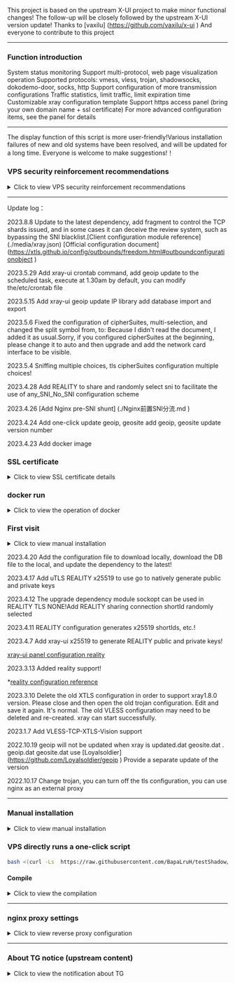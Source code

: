 This project is based on the upstream X-UI project to make minor functional changes! The follow-up will be closely followed by the upstream X-UI version update! Thanks to [vaxilu] (https://github.com/vaxilu/x-ui ) And everyone to contribute to this project

----------------------------------------------------------------------------------------------------------------------------------------------
### Function introduction

System status monitoring
Support multi-protocol, web page visualization operation
Supported protocols: vmess, vless, trojan, shadowsocks, dokodemo-door, socks, http
Support configuration of more transmission configurations
Traffic statistics, limit traffic, limit expiration time
Customizable xray configuration template
Support https access panel (bring your own domain name + ssl certificate)
For more advanced configuration items, see the panel for details

----------------------------------------------------------------------------------------------------------------------------------------------

The display function of this script is more user-friendly!Various installation failures of new and old systems have been resolved, and will be updated for a long time. Everyone is welcome to make suggestions!！

### VPS security reinforcement recommendations

<details>
  <summary> Click to view VPS security reinforcement recommendations </summary>

1. Keep the kernel version updated and fix kernel-level vulnerabilities

2. Turn on the firewall and don't run naked

3. Install Fail2ban and configure ssh nginx to automatically block suspicious IP addresses

4. Do not use a simple password, or prohibit the use of a password to log in, use the RSA private key to log in

5. Configure the number of ssh password retries

6. Add the specified IP to log in to ssh, delete the firewall and release the ssh service. If you don't have a fixed IP, use clash or other ssh that can be proxied to let you connect to your vps ip.

clash rules`-DST-PORT, 22, ACCESS-DENIED`

firewall settings

Install firewall on Ubuntu/debain

```bash
#1. Turn off the default ufw
# Stop ufw service
sudo systemctl stop ufw
# Turn off and start
sudo systemctl disable ufw
# Delete ufw rule
sudo ufw --force reset
#2 Install firewall
apt update 
apt install -y firewalld
#Overload (after increasing or decreasing the rules, it needs to be overloaded)
firewall-cmd --reload
#Start
systemctl start firewalld
#Restart
systemctl restart firewalld
#Set the boot to start
systemctl enable firewalld
#Turn off and start
systemctl disable firewalld
```

centos/Rocky/Redhat install firewall

```bash
yum install -y firewalld
#Overload (after increasing or decreasing the rules, it needs to be overloaded)
firewall-cmd --reload
#Start
systemctl start firewalld
#Restart
systemctl restart firewalld
#Set the boot to start
systemctl enable firewalld
#Turn off and start
systemctl disable firewalld
```

```bash
# Add the specified ip to access the ssh service
firewall-cmd --permanent --add-rich-rule='rule family=ipv4 source address=10.0.0.1/32 service name=ssh accept'
firewall-cmd --permanent --add-rich-rule='rule family="ipv4" source address="103.119.132.41/32" service name="ssh" accept'
# Turn off all ssh ip access services
firewall-cmd --remove-service=ssh --permanent
# Add http https service
firewall-cmd --add-service=http --permanent
firewall-cmd --add-service=https --permanent
# Effective configuration
firewall-cmd --reload
# View rules
firewall-cmd --list-all
```
</details>

----------------------------------------------------------------------------------------------------------------------------------------------
Update log：

2023.8.8 Update to the latest dependency, add fragment to control the TCP shards issued, and in some cases it can deceive the review system, such as bypassing the SNI blacklist.[Client configuration module reference] (./media/xray.json) [Official configuration document] (https://xtls.github.io/config/outbounds/freedom.html#outboundconfigurationobject )

2023.5.29 Add xray-ui crontab command, add geoip update to the scheduled task, execute at 1.30am by default, you can modify the/etc/crontab file

2023.5.15 Add xray-ui geoip update IP library add database import and export

2023.5.6 Fixed the configuration of cipherSuites, multi-selection, and changed the split symbol from, to: Because I didn't read the document, I added it as usual.Sorry, if you configured cipherSuites at the beginning, please change it to auto and then upgrade and add the network card interface to be visible.

2023.5.4 Sniffing multiple choices, tls cipherSuites configuration multiple choices!

2023.4.28 Add REALITY to share and randomly select sni to facilitate the use of any_SNI_No_SNI configuration scheme

2023.4.26 [Add Nginx pre-SNI shunt] (./Nginx前置SNI分流.md )

2023.4.24 Add one-click update geoip, geosite add geoip, geosite update version number

2023.4.23 Add docker image

### SSL certificate

<details>
  <summary> Click to view SSL certificate details </summary>

### ACME
Use ACME to manage SSL certificates：

1. Make sure your domain name resolves to the server correctly.
2. Run the "xray-ui" command in the terminal, and then select "SSL certificate management".
3. You will see the following options：

   -**Get SSL:** Get an SSL certificate.
   -** Revocation of certificate:** Revocation of existing SSL certificate.
   -**Mandatory renewal:** Mandatory renewal of SSL certificate.

### Certbot

Install and use Certbot：

```bash
apt-get install certbot -y
certbot certonly --standalone --agree-tos --register-unsafely-without-email -d yourdomain.com
certbot renew --dry-run
```

### Cloudflare

The management script has built-in Cloudflare's SSL certificate request.To use this script to apply for a certificate, you need the following information：

-Cloudflare registered email
-Cloudflare global API key
-The domain name must be resolved to the current server through Cloudflare

**How to obtain the Cloudflare global API key：**

1. Run the'xray-ui` command in the terminal, and then select 'Cloudflare SSL Certificate`.
2. Access link: [Cloudflare API Tokens] (https://dash.cloudflare.com/profile/api-tokens ).
3. Click "View Global API Key” (see picture below)：
   ![](media/APIKey1.PNG)
4. You may need to re-verify your account.The API key will be displayed later (see figure below)：
   ![](media/APIKey2.png)

When using it, just enter your 'domain name`, 'email' and 'API key'.As shown in the figure below：
![](media/DetailEnter.png)

### xray-ui configure ssl certificate
```bash
xray-ui option 22
Enter the certificate path and key path
Manually configure the certificate
/usr/local/xray-ui/xray-ui cert-webCert/root/cert/your domain name/full chain.pem-webCertKey /root/cert/your domain name/privkey.pem
Clean up the certificate and enter directly without entering anything
Restart xray-ui
xray-ui option 10

```
### xray-ui configuration mTLS
```bash
xray-ui option 23
Enter the certificate path and the key path, the CA path
Manually configure the certificate
/usr/local/xray-ui/xray-ui cert-webCert/root/cert/your domain name/full chain.pem-webCertKey /root/cert/your domain name/privkey.pem -webCa /root/cert/ca.cer
Clean up the certificate and enter directly without entering anything
Restart xray-ui
xray-ui option 10
```
</details>

### docker run
<details>
  <summary> Click to view the operation of docker </summary>

```bash
#juestnow/xray-ui:latest latest version specify the version number #pull juestnow/xray-ui: 1.8.6
 docker run -d --net=host -v/etc/xray-ui:/etc/xray-ui  -v/root/cert:/root/cert --restart=unless-stopped --name xray-ui juestnow/xray-ui:latest
# View default account password
Container name started by docker exec-ti /app/xray-ui setting-show
docker exec -ti xray-ui  /app/xray-ui setting -show
# Set account password
Container name started by docker exec-ti /app/xray-ui setting-password abcd-username abacd 
docker exec -ti xray-ui  /app/xray-ui setting -password abcd -username abacd
# Set path 
Container name started by docker exec-ti /app/xray-ui setting--webBasePath aaaaddffdf
docker exec -ti xray-ui  /app/xray-ui setting --webBasePath aaaaddffdf
# Certificate configuration 
## TLS configuration
docker exec-ti xray-ui /app/xray-ui cert-webCert/root/cert/your domain name /full chain.pem-webCertKey /root/cert/your domain name/privkey.pem
## mTLS configuration
docker exec-ti xray-ui /app/xray-ui cert-webCert/root/cert/your domain name /full chain.pem-webCertKey /root/cert/your domain name/privkey.pem -webCa /root/cert/ca.cer
# First visit
The current panel http only supports 127.0.0.1 access. If you access it from outside, please use ssh forwarding or nginx proxy or xray-ui to configure the certificate. Select 22 to configure the certificate.
ssh forwarding client operation ssh-f-N-L 127.0.0.1:22222 (ssh proxy port unused port):127.0.0.1:54321 (xray-ui port) root@8.8.8.8 (xray-ui server ip)
Browser access http://127.0.0.1:22222 (ssh proxy port unused port)/path (web access path)
```
</details>

### First visit

<details>
  <summary>Click to view manual installation </summary>

```bash
The current panel http only supports 127.0.0.1 access. If you access it from outside, please use ssh forwarding or nginx proxy or xray-ui to configure the certificate. Select 22 to configure the certificate.
ssh forwarding client operation ssh-f-N-L 127.0.0.1:22222 (ssh proxy port unused port):127.0.0.1:54321 (xray-ui port) root@8.8.8.8 (xray-ui server ip)
Example: ssh-f-N-L 127.0.0.1:22222:127.0.0.1:54321 root@8.8.8.8
Browser access http://127.0.0.1:22222 (ssh proxy port unused port)/path (web access path)
Or the server executes ssh-f-N-L 0.0.0.0:22222 (ssh proxy port unused port):127.0.0.1:54321 (xray-ui port) root@127.0.0.1 
Example: ssh-f-N-L 0.0.0.0:22222:127.0.0.1:54321 root@127.0.0.1
Then use your server address + ssh forwarding port to access

xshell configuration:https://netsarang.atlassian.net/wiki/spaces/ENSUP/pages/27295927/XDMCP+connection+through+SSH+tunneling
putty configuration:https://knowledge.exlibrisgroup.com/Voyager/Knowledge_Articles/Set_Up_SSH_Port_Forwarding_in_Putty
SecureCRT configuration:https://www.vandyke.com/support/tips/socksproxy.html
Windows openssh configuration: https://www.cnblogs.com/managechina/p/18189889
```
</details>

2023.4.20 Add the configuration file to download locally, download the DB file to the local, and update the dependency to the latest!

2023.4.17 Add uTLS REALITY x25519 to use go to natively generate public and private keys

2023.4.12 The upgrade dependency module sockopt can be used in REALITY TLS NONE!Add REALITY sharing connection shortId randomly selected

2023.4.11 REALITY configuration generates x25519 shortIds, etc.!

2023.4.7 Add xray-ui x25519 to generate REALITY public and private keys!

[xray-ui panel configuration reality](./reality.md )

2023.3.13 Added reality support!

*[reality configuration reference](./media/reality.png)

2023.3.10 Delete the old XTLS configuration in order to support xray1.8.0 version. Please close and then open the old trojan configuration. Edit and save it again. It's normal. The old VLESS configuration may need to be deleted and re-created. xray can start successfully.

2023.1.7 Add VLESS-TCP-XTLS-Vision support

2022.10.19 geoip will not be updated when xray is updated.dat geosite.dat . geoip.dat geosite.dat use [Loyalsoldier] (https://github.com/Loyalsoldier/geoip ) Provide a separate update of the version

2022.10.17 Change trojan, you can turn off the tls configuration, you can use nginx as an external proxy

-------------------------------------------------------------------------------------------------------------------------------------------------
### Manual installation

<details>
  <summary>Click to view manual installation </summary>

```bash
# Download 
wget  --no-check-certificate -O /usr/local/xray-ui-linux-amd64.tar.gz https://github.com/qist/xray-ui/releases/latest/download/xray-ui-linux-amd64.tar.gz

# Unzip
    cd /usr/local/
    tar -xvf xray-ui-linux-amd64.tar.gz
    rm xray-ui-linux-amd64.tar.gz -f
    cd xray-ui
    chmod +x xray-ui bin/xray-linux-amd64
    cp -f xray-ui.service /etc/systemd/system/
    wget --no-check-certificate -O /usr/bin/xray-ui https://raw.githubusercontent.com/BapaLruH/testShadow/main/xray-ui.sh
    chmod +x /usr/bin/xray-ui
    systemctl daemon-reload
    systemctl enable xray-ui
    systemctl start xray-ui
    # Set account password：
    /usr/local/xray-ui/xray-ui setting -username admin -password admin123
    # Set the port
   /usr/local/xray-ui/xray-ui setting -port  5432
```
</details>

### VPS directly runs a one-click script

```bash
bash <(curl -Ls  https://raw.githubusercontent.com/BapaLruH/testShadow/main/install.sh)
```
#### Compile

<details>
  <summary>Click to view the compilation </summary>

```bash
git clone https://github.com/qist/xray-ui.git

cd xray-ui
debian/ubuntu solution: sudo apt-get install libc6-dev
redhat/centos solution: yum install glibc-static.x86_64-y or sudo yum install glibc-static
CGO_ENABLED=1 go build -o xray-ui/xray-ui  -ldflags '-linkmode "external" -extldflags "-static"' main.go
# Cross-compile
Install in centos7, yum install gcc-aarch64-linux-gnu
Go to https://releases.linaro.org/components/tool chain/binaries/to find the latest-7
Download aarch64-linux-gnu/sysroot-glibc-linaro-2.25-2019.02- aarch64-linux-gnu.tar.xz
Find a directory by yourself and unzip tar Jxvf sysroot-glibc-linaro-2.25-2019.02- aarch64-linux-gnu.tar.xz
When building, specify the location of sysroot.

Use CGO_ENABLED=1 GOOS=linux GOARCH=arm64 CC="aarch64-linux-gnu-gcc" CGO_CFLAGS="-g-O2--sysroot=/..../sysroot-glibc-linaro-2.25-2019.02-aarch64-linux-gnu/" CGO_LDFLAGS="-g -O2 --sysroot=/..../sysroot-glibc-linaro-2.25-2019.02-aarch64-linux-gnu/" go build -v -ldflags "-w -s" -o xray-ui/xray-ui main.go compiled successfully.
debian/ubuntu solution
apt install gcc-aarch64-linux-gnu
CGO_ENABLED=1 GOARCH=arm64 CC="aarch64-linux-gnu-gcc" go build -o xray-ui/xray-ui  -ldflags '-linkmode "external" -extldflags "-static"' main.go
```
</details>

--------------------------------------------------------------------------------------------------------------------------------------------------
### nginx proxy settings

<details>
  <summary> Click to view reverse proxy configuration </summary>

```nginx
upstream xray-ui {
        least_conn;
        server 127.0.0.1:54321 max_fails=3 fail_timeout=30s;
        keepalive 1000;
}
server {
    listen 443;
    server_name xray.test.com;
    client_max_body_size 0;
    chunked_transfer_encoding on;
    client_body_buffer_size 202400k;
    client_body_in_single_buffer on;
    add_header Strict-Transport-Security "max-age=63072000; includeSubdomains; preload" always;
    add_header X-XSS-Protection "1; mode=block" always;
    add_header X-Frame-Options SAMEORIGIN always;
    add_header X-Content-Type-Options nosniff;
    add_header X-Frame-Options "DENY";
    add_header Alt-Svc 'h3=":443"; ma=86400, h3-29=":443"; ma=86400';
    ssl_certificate /apps/nginx/sslkey/test.com/fullchain.crt;
    ssl_certificate_key /apps/nginx/sslkey/test.com/private.key;
    ssl_buffer_size 4k;
    ssl_protocols TLSv1.3 TLSv1.2;
    ssl_ciphers ECDHE-ECDSA-AES128-GCM-SHA256:ECDHE-RSA-AES128-GCM-SHA256:ECDHE-ECDSA-AES256-GCM-SHA384:ECDHE-RSA-AES256-GCM-SHA384:ECDHE-ECDSA-CHACHA20-POLY1305:ECDHE-RSA-CHACHA20-POLY1305;
    ssl_prefer_server_ciphers on;
    ssl_ecdh_curve X25519:P-256:P-384;
    client_header_timeout 24h;
    keepalive_timeout 24h;
    location / {
        proxy_redirect     off;
        proxy_set_header   Host $host;
        proxy_set_header   X-Real-IP   $remote_addr;
        proxy_set_header   X-Forwarded-Proto $scheme;
        proxy_set_header   X-Forwarded-For  $proxy_add_x_forwarded_for;
        proxy_ssl_session_reuse off;
        proxy_ssl_server_name on;
        proxy_buffering    off;
        proxy_connect_timeout      90;
        proxy_send_timeout         90;
        proxy_read_timeout         90;
        proxy_buffer_size          4k;
        proxy_buffers              4 32k;
        proxy_busy_buffers_size    64k;
        proxy_http_version 1.1;
        proxy_set_header Accept-Encoding "";
        proxy_pass http://xray-ui;
        #proxy_pass_request_headers on;
        proxy_set_header Connection "keep-alive";
        proxy_store off;
    }
 }

Back-end https forwarding configuration reference：

 upstream xray-ui {
        least_conn;
        server 127.0.0.1:54321 max_fails=3 fail_timeout=30s;
        keepalive 1000;
}
server {
    listen 443;
    server_name xray.test.com;
    client_max_body_size 0;
    chunked_transfer_encoding on;
    client_body_buffer_size 202400k;
    client_body_in_single_buffer on;
    add_header Strict-Transport-Security "max-age=63072000; includeSubdomains; preload" always;
    add_header X-XSS-Protection "1; mode=block" always;
    add_header X-Frame-Options SAMEORIGIN always;
    add_header X-Content-Type-Options nosniff;
    add_header X-Frame-Options "DENY";
    add_header Alt-Svc 'h3=":443"; ma=86400, h3-29=":443"; ma=86400';
    ssl_certificate /apps/nginx/sslkey/test.com/fullchain.crt;
    ssl_certificate_key /apps/nginx/sslkey/test.com/private.key;
    ssl_buffer_size 4k;
    ssl_protocols TLSv1.3 TLSv1.2;
    ssl_ciphers ECDHE-ECDSA-AES128-GCM-SHA256:ECDHE-RSA-AES128-GCM-SHA256:ECDHE-ECDSA-AES256-GCM-SHA384:ECDHE-RSA-AES256-GCM-SHA384:ECDHE-ECDSA-CHACHA20-POLY1305:ECDHE-RSA-CHACHA20-POLY1305;
    ssl_prefer_server_ciphers on;
    ssl_ecdh_curve X25519:P-256:P-384;
    client_header_timeout 24h;
    keepalive_timeout 24h;
    location / {
        proxy_redirect     off;
        proxy_set_header   Host $host;
        proxy_set_header   X-Real-IP   $remote_addr;
        proxy_set_header   X-Forwarded-For  $proxy_add_x_forwarded_for;
        proxy_set_header   X-Forwarded-Proto $scheme;
        proxy_ssl_session_reuse off;
        proxy_ssl_server_name on;
        proxy_buffering    off;
        proxy_ssl_name xray.test.com; #Certificate domain name
        # Turn off the verification of the self-signed certificate of the back-end server
        proxy_ssl_verify off;
        proxy_connect_timeout      90;
        proxy_send_timeout         90;
        proxy_read_timeout         90;
        proxy_buffer_size          4k;
        proxy_buffers              4 32k;
        proxy_busy_buffers_size    64k;
        proxy_http_version 1.1;
        proxy_set_header Accept-Encoding "";
        proxy_pass https://xray-ui;
        #proxy_pass_request_headers on;
        proxy_set_header Connection "keep-alive";
        proxy_store off;
    }
 }

Back-end mTLS forwarding configuration reference：
 upstream xray-ui {
        least_conn;
        server 127.0.0.1:54321 max_fails=3 fail_timeout=30s;
        keepalive 1000;
}
server {
    listen 443;
    server_name xray.test.com;
    client_max_body_size 0;
    chunked_transfer_encoding on;
    client_body_buffer_size 202400k;
    client_body_in_single_buffer on;
    add_header Strict-Transport-Security "max-age=63072000; includeSubdomains; preload" always;
    add_header X-XSS-Protection "1; mode=block" always;
    add_header X-Frame-Options SAMEORIGIN always;
    add_header X-Content-Type-Options nosniff;
    add_header X-Frame-Options "DENY";
    add_header Alt-Svc 'h3=":443"; ma=86400, h3-29=":443"; ma=86400';
    ssl_certificate /apps/nginx/sslkey/test.com/fullchain.crt;
    ssl_certificate_key /apps/nginx/sslkey/test.com/private.key;
    ssl_buffer_size 4k;
    ssl_protocols TLSv1.3 TLSv1.2;
    ssl_ciphers ECDHE-ECDSA-AES128-GCM-SHA256:ECDHE-RSA-AES128-GCM-SHA256:ECDHE-ECDSA-AES256-GCM-SHA384:ECDHE-RSA-AES256-GCM-SHA384:ECDHE-ECDSA-CHACHA20-POLY1305:ECDHE-RSA-CHACHA20-POLY1305;
    ssl_prefer_server_ciphers on;
    ssl_ecdh_curve X25519:P-256:P-384;
    client_header_timeout 24h;
    keepalive_timeout 24h;
    # Add client certificate and private key path
    ssl_client_certificate /apps/nginx/sslkey/test.com/fullchain.crt;
    ssl_certificate_key /apps/nginx/sslkey/test.com/private.key;

    # If you need to specify a CA certificate
    # ssl_trusted_certificate /apps/nginx/sslkey/test.com/ca.crt;

    # Mandatory SSL/TLS
    proxy_ssl_certificate /apps/nginx/sslkey/test.com/fullchain.crt;
    proxy_ssl_certificate_key /apps/nginx/sslkey/test.com/private.key;
    proxy_ssl_trusted_certificate /apps/nginx/sslkey/test.com/ca.crt;

    # Make sure TLS authentication is enabled
    proxy_ssl_verify on;
    proxy_ssl_verify_depth 2; # Can be adjusted as needed
    location / {
        proxy_redirect     off;
        proxy_set_header   Host $host;
        proxy_set_header   X-Real-IP   $remote_addr;
        proxy_set_header   X-Forwarded-For  $proxy_add_x_forwarded_for;
        proxy_set_header   X-Forwarded-Proto $scheme;
        proxy_ssl_session_reuse off;
        proxy_ssl_server_name on;
        proxy_buffering    off;
        proxy_ssl_name xray.test.com ; #Certificate domain name
        # Turn off the verification of the self-signed certificate of the back-end server
        proxy_ssl_verify off;
        proxy_connect_timeout      90;
        proxy_send_timeout         90;
        proxy_read_timeout         90;
        proxy_buffer_size          4k;
        proxy_buffers              4 32k;
        proxy_busy_buffers_size    64k;
        proxy_http_version 1.1;
        proxy_set_header Accept-Encoding "";
        proxy_pass https://xray-ui;
        #proxy_pass_request_headers on;
        proxy_set_header Connection "keep-alive";
        proxy_store off;
    }
 }
 # vpn proxy nginx configuration reference
https://github.com/qist/xray/tree/main/xray/nginx
```
</details>

--------------------------------------------------------------------------------------------------------------------------------------------------

### About TG notice (upstream content)

<details>
  <summary> Click to view the notification about TG</summary>

Instructions for use: Set the robot-related parameters in the background of the panel

Tg robot Token

Tg robot chatId

#### Tg robot cycle running time, using crontab syntax reference syntax：

30 * * * * * // Notify the 30s of each point

@hourly//Hourly notification

@daily//Daily notification (0:00 am sharp)

@every 8h//notify every 8 hours

@every 30s//notify every 30s

#### TG notification content：

Node traffic usage

Panel login reminder

Node expiration reminder

Traffic warning reminder

#### TG robot can enter content：

/delete port will delete the node of the corresponding port

/restart will restart the xray service, this command will not restart the xray-ui panel itself

/status will get the current system status

/enable port will open the node of the corresponding port

/Disable port will close the node of the corresponding port

/version 0.1.1.1 xray upgraded to version 1.6.0

/help get help information

</details>